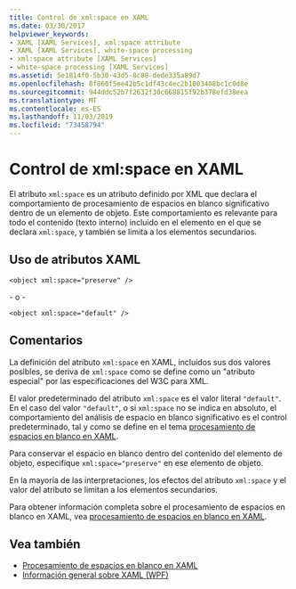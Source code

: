```yaml
---
title: Control de xml:space en XAML
ms.date: 03/30/2017
helpviewer_keywords:
- XAML [XAML Services], xml:space attribute
- XAML [XAML Services], white-space processing
- xml:space attribute [XAML Services]
- white-space processing [XAML Services]
ms.assetid: 5e1814f0-5b30-43d5-8c88-dede335a89d7
ms.openlocfilehash: 8f860f5ee42b5c1df43c4ec2b1003408bc1c0d8e
ms.sourcegitcommit: 944ddc52b7f2632f30c668815f92b378efd38eea
ms.translationtype: MT
ms.contentlocale: es-ES
ms.lasthandoff: 11/03/2019
ms.locfileid: "73458794"
---
```

# <a name="xmlspace-handling-in-xaml"></a>Control de xml:space en XAML
El atributo `xml:space` es un atributo definido por XML que declara el comportamiento de procesamiento de espacios en blanco significativo dentro de un elemento de objeto. Este comportamiento es relevante para todo el contenido (texto interno) incluido en el elemento en el que se declara `xml:space`, y también se limita a los elementos secundarios.  
  
## <a name="xaml-attribute-usage"></a>Uso de atributos XAML  
  
```xaml  
<object xml:space="preserve" />  
```  
  
 \- o -  
  
```xaml  
<object xml:space="default" />  
```  
  
## <a name="remarks"></a>Comentarios  
 La definición del atributo `xml:space` en XAML, incluidos sus dos valores posibles, se deriva de `xml:space` como se define como un "atributo especial" por las especificaciones del W3C para XML.  
  
 El valor predeterminado del atributo `xml:space` es el valor literal `"default"`. En el caso del valor `"default"`, o si `xml:space` no se indica en absoluto, el comportamiento del análisis de espacio en blanco significativo es el control predeterminado, tal y como se define en el tema [procesamiento de espacios en blanco en XAML](whitespace-processing-in-xaml.md).  
  
 Para conservar el espacio en blanco dentro del contenido del elemento de objeto, especifique `xml:space="preserve"` en ese elemento de objeto.  
  
 En la mayoría de las interpretaciones, los efectos del atributo `xml:space` y el valor del atributo se limitan a los elementos secundarios.  
  
 Para obtener información completa sobre el procesamiento de espacios en blanco en XAML, vea [procesamiento de espacios en blanco en XAML](whitespace-processing-in-xaml.md).  
  
## <a name="see-also"></a>Vea también

- [Procesamiento de espacios en blanco en XAML](whitespace-processing-in-xaml.md)
- [Información general sobre XAML (WPF)](../../desktop-wpf/fundamentals/xaml.md)
